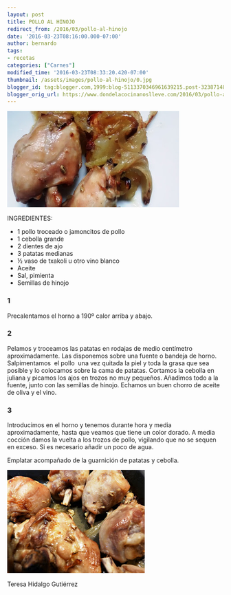 ```yaml
---
layout: post
title: POLLO AL HINOJO
redirect_from: /2016/03/pollo-al-hinojo
date: '2016-03-23T08:16:00.000-07:00'
author: bernardo
tags:
- recetas
categories: ["Carnes"]
modified_time: '2016-03-23T08:33:20.420-07:00'
thumbnail: /assets/images/pollo-al-hinojo/0.jpg
blogger_id: tag:blogger.com,1999:blog-5113370346961639215.post-3238714893597453453
blogger_orig_url: https://www.dondelacocinanoslleve.com/2016/03/pollo-al-hinojo.html
---
```


![](/assets/images/pollo-al-hinojo/0.jpg)

  
INGREDIENTES:
* 1 pollo troceado o jamoncitos de pollo
* 1 cebolla grande
* 2 dientes de ajo
* 3 patatas medianas
* ½ vaso de txakoli u otro vino blanco
* Aceite
* Sal, pimienta
* Semillas de hinojo  

### 1

Precalentamos el horno a 190º calor arriba y abajo.  
  

### 2

Pelamos y troceamos las patatas en rodajas de medio centímetro aproximadamente. Las disponemos sobre una fuente o bandeja de horno. Salpimentamos  el pollo  una vez quitada la piel y toda la grasa que sea posible y lo colocamos sobre la cama de patatas. Cortamos la cebolla en juliana y picamos los ajos en trozos no muy pequeños. Añadimos todo a la fuente, junto con las semillas de hinojo. Echamos un buen chorro de aceite de oliva y el vino.  

### 3

Introducimos en el horno y tenemos durante hora y media aproximadamente, hasta que veamos que tiene un color dorado. A media cocción damos la vuelta a los trozos de pollo, vigilando que no se sequen en exceso. Si es necesario añadir un poco de agua.  

Emplatar acompañado de la guarnición de patatas y cebolla.  

![](/assets/images/pollo-al-hinojo/1.jpg)

  
Teresa Hidalgo Gutiérrez
